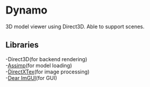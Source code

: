 # Dynamo
3D model viewer using Direct3D.
Able to support scenes.

## Libraries
-Direct3D(for backend rendering)</br>
-[Assimp](https://github.com/assimp/assimp)(for model loading)</br>
-[DirectXTex](https://github.com/microsoft/DirectXTex)(for image processing)</br>
-[Dear ImGUI](https://github.com/ocornut/imgui)(for GUI)
